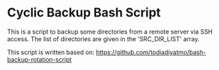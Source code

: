 # Cyclic Backup Bash Script

This is a script to backup some directories from a remote server via SSH access. The list of directories are given in the 'SRC_DIR_LIST' array.

This script is written based on: https://github.com/todiadiyatmo/bash-backup-rotation-script
